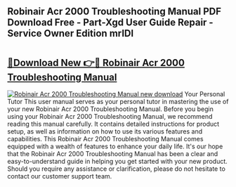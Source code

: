 ## Robinair Acr 2000 Troubleshooting Manual PDF Download Free - Part-Xgd User Guide Repair - Service Owner Edition mrIDl

# <h2><a href="http://bc94618.oget.top/?id=Robinair+Acr+2000+Troubleshooting+Manual">🔗Download New 👉🔴 Robinair Acr 2000 Troubleshooting Manual</a></h2>

[![Robinair Acr 2000 Troubleshooting Manual new download](https://i.imgur.com/5g1atiW.png)](http://bc94618.oget.top/?id=Robinair+Acr+2000+Troubleshooting+Manual)
Your Personal Tutor This user manual serves as your personal tutor in mastering the use of your new Robinair Acr 2000 Troubleshooting Manual. Before you begin using your Robinair Acr 2000 Troubleshooting Manual, we recommend reading this manual carefully. It contains detailed instructions for product setup, as well as information on how to use its various features and capabilities. This Robinair Acr 2000 Troubleshooting Manual comes equipped with a wealth of features to enhance your daily life. It's our hope that the Robinair Acr 2000 Troubleshooting Manual has been a clear and easy-to-understand guide in helping you get started with your new product. Should you require any assistance or clarification, please do not hesitate to contact our customer support team.
